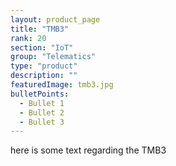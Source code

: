 ```yaml
---
layout: product_page
title: "TMB3"
rank: 20
section: "IoT"
group: "Telematics"
type: "product"
description: ""
featuredImage: tmb3.jpg
bulletPoints:
  - Bullet 1
  - Bullet 2
  - Bullet 3
---
```

here is some text regarding the TMB3

